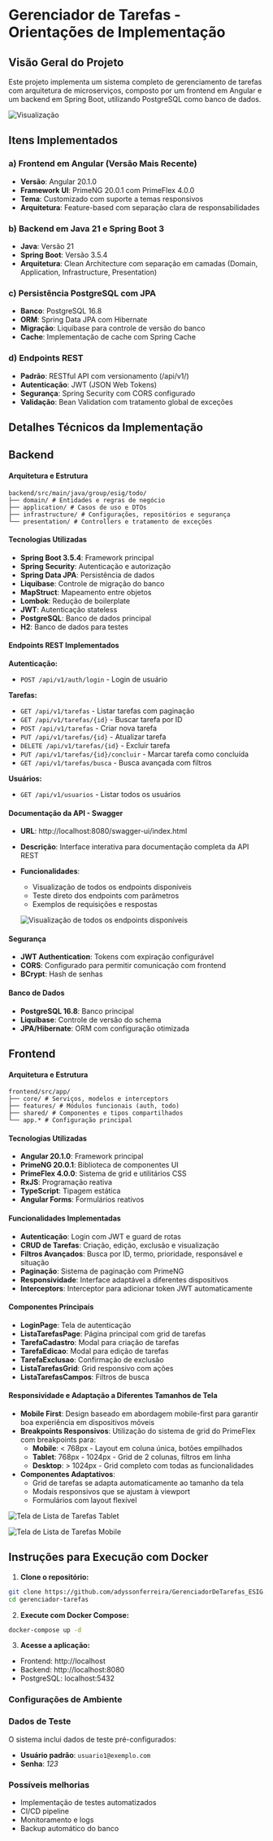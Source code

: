 # Gerenciador de Tarefas - Orientações de Implementação

## Visão Geral do Projeto

Este projeto implementa um sistema completo de gerenciamento de tarefas com arquitetura de microserviços, composto por um frontend em Angular e um backend em Spring Boot, utilizando PostgreSQL como banco de dados.

  ![Visualização](imagens/s1.png)

## Itens Implementados

###  a) Frontend em Angular (Versão Mais Recente)
- **Versão**: Angular 20.1.0
- **Framework UI**: PrimeNG 20.0.1 com PrimeFlex 4.0.0
- **Tema**: Customizado com suporte a temas responsivos
- **Arquitetura**: Feature-based com separação clara de responsabilidades

###  b) Backend em Java 21 e Spring Boot 3
- **Java**: Versão 21
- **Spring Boot**: Versão 3.5.4
- **Arquitetura**: Clean Architecture com separação em camadas (Domain, Application, Infrastructure, Presentation)

###  c) Persistência PostgreSQL com JPA
- **Banco**: PostgreSQL 16.8
- **ORM**: Spring Data JPA com Hibernate
- **Migração**: Liquibase para controle de versão do banco
- **Cache**: Implementação de cache com Spring Cache

###  d) Endpoints REST
- **Padrão**: RESTful API com versionamento (/api/v1/)
- **Autenticação**: JWT (JSON Web Tokens)
- **Segurança**: Spring Security com CORS configurado
- **Validação**: Bean Validation com tratamento global de exceções

## Detalhes Técnicos da Implementação

## Backend

#### Arquitetura e Estrutura


```
backend/src/main/java/group/esig/todo/
├── domain/ # Entidades e regras de negócio
├── application/ # Casos de uso e DTOs
├── infrastructure/ # Configurações, repositórios e segurança
└── presentation/ # Controllers e tratamento de exceções
```


#### Tecnologias Utilizadas
- **Spring Boot 3.5.4**: Framework principal
- **Spring Security**: Autenticação e autorização
- **Spring Data JPA**: Persistência de dados
- **Liquibase**: Controle de migração do banco
- **MapStruct**: Mapeamento entre objetos
- **Lombok**: Redução de boilerplate
- **JWT**: Autenticação stateless
- **PostgreSQL**: Banco de dados principal
- **H2**: Banco de dados para testes

#### Endpoints REST Implementados

**Autenticação:**
- `POST /api/v1/auth/login` - Login de usuário

**Tarefas:**
- `GET /api/v1/tarefas` - Listar tarefas com paginação
- `GET /api/v1/tarefas/{id}` - Buscar tarefa por ID
- `POST /api/v1/tarefas` - Criar nova tarefa
- `PUT /api/v1/tarefas/{id}` - Atualizar tarefa
- `DELETE /api/v1/tarefas/{id}` - Excluir tarefa
- `PUT /api/v1/tarefas/{id}/concluir` - Marcar tarefa como concluída
- `GET /api/v1/tarefas/busca` - Busca avançada com filtros

**Usuários:**
- `GET /api/v1/usuarios` - Listar todos os usuários

#### Documentação da API - Swagger
- **URL**: http://localhost:8080/swagger-ui/index.html
- **Descrição**: Interface interativa para documentação completa da API REST
- **Funcionalidades**:
  - Visualização de todos os endpoints disponíveis
  - Teste direto dos endpoints com parâmetros
  - Exemplos de requisições e respostas

  ![Visualização de todos os endpoints disponíveis](imagens/sw.png)

#### Segurança
- **JWT Authentication**: Tokens com expiração configurável
- **CORS**: Configurado para permitir comunicação com frontend
- **BCrypt**: Hash de senhas

#### Banco de Dados
- **PostgreSQL 16.8**: Banco principal
- **Liquibase**: Controle de versão do schema
- **JPA/Hibernate**: ORM com configuração otimizada

## Frontend

#### Arquitetura e Estrutura

```
frontend/src/app/
├── core/ # Serviços, modelos e interceptors
├── features/ # Módulos funcionais (auth, todo)
├── shared/ # Componentes e tipos compartilhados
└── app.* # Configuração principal
```

#### Tecnologias Utilizadas
- **Angular 20.1.0**: Framework principal
- **PrimeNG 20.0.1**: Biblioteca de componentes UI
- **PrimeFlex 4.0.0**: Sistema de grid e utilitários CSS
- **RxJS**: Programação reativa
- **TypeScript**: Tipagem estática
- **Angular Forms**: Formulários reativos

#### Funcionalidades Implementadas
- **Autenticação**: Login com JWT e guard de rotas
- **CRUD de Tarefas**: Criação, edição, exclusão e visualização
- **Filtros Avançados**: Busca por ID, termo, prioridade, responsável e situação
- **Paginação**: Sistema de paginação com PrimeNG
- **Responsividade**: Interface adaptável a diferentes dispositivos
- **Interceptors**: Interceptor para adicionar token JWT automaticamente

#### Componentes Principais
- **LoginPage**: Tela de autenticação
- **ListaTarefasPage**: Página principal com grid de tarefas
- **TarefaCadastro**: Modal para criação de tarefas
- **TarefaEdicao**: Modal para edição de tarefas
- **TarefaExclusao**: Confirmação de exclusão
- **ListaTarefasGrid**: Grid responsivo com ações
- **ListaTarefasCampos**: Filtros de busca

#### Responsividade e Adaptação a Diferentes Tamanhos de Tela
- **Mobile First**: Design baseado em abordagem mobile-first para garantir boa experiência em dispositivos móveis
- **Breakpoints Responsivos**: Utilização do sistema de grid do PrimeFlex com breakpoints para:
  - **Mobile**: < 768px - Layout em coluna única, botões empilhados
  - **Tablet**: 768px - 1024px - Grid de 2 colunas, filtros em linha
  - **Desktop**: > 1024px - Grid completo com todas as funcionalidades
- **Componentes Adaptativos**: 
  - Grid de tarefas se adapta automaticamente ao tamanho da tela
  - Modais responsivos que se ajustam à viewport
  - Formulários com layout flexível

![Tela de Lista de Tarefas Tablet ](imagens/s3.png)

![Tela de Lista de Tarefas Mobile](imagens/s2.png)

## Instruções para Execução com Docker

1. **Clone o repositório:**
```bash
git clone https://github.com/adyssonferreira/GerenciadorDeTarefas_ESIG.git
cd gerenciador-tarefas
```

2. **Execute com Docker Compose:**
```bash
docker-compose up -d
```

3. **Acesse a aplicação:**
- Frontend: http://localhost
- Backend: http://localhost:8080
- PostgreSQL: localhost:5432

### Configurações de Ambiente

### Dados de Teste
O sistema inclui dados de teste pré-configurados:
- **Usuário padrão**: `usuario1@exemplo.com`
- **Senha**: *123*

### Possíveis melhorias
- Implementação de testes automatizados
- CI/CD pipeline
- Monitoramento e logs
- Backup automático do banco